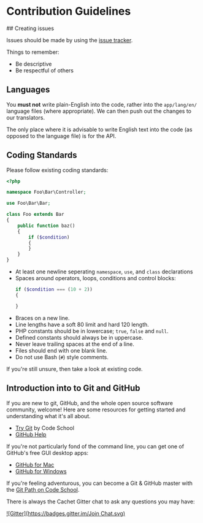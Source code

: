 # Contribution Guidelines

## Creating issues

Issues should be made by using the [issue tracker](https://github.com/cachethq/Cachet/issues).

Things to remember:

- Be descriptive
- Be respectful of others

## Languages

You **must not** write plain-English into the code, rather into the `app/lang/en/` language files (where appropriate). We can then push out the changes to our translators.

The only place where it is advisable to write English text into the code (as opposed to the language file) is for the API.

## Coding Standards

Please follow existing coding standards:

```php
<?php

namespace Foo\Bar\Controller;

use Foo\Bar\Bar;

class Foo extends Bar
{
    public function baz()
    {
        if ($condition)
        {
        }
    }
}

```

- At least one newline seperating `namespace`, `use`, and `class` declarations
- Spaces around operators, loops, conditions and control blocks:
    ```php
    if ($condition === (10 + 2))
    {

    }
    ```
- Braces on a new line.
- Line lengths have a soft 80 limit and hard 120 length.
- PHP constants should be in lowercase; `true`, `false` and `null`.
- Defined constants should always be in uppercase.
- Never leave trailing spaces at the end of a line.
- Files should end with one blank line.
- Do not use Bash (`#`) style comments.

If you're still unsure, then take a look at existing code.

## Introduction into to Git and GitHub

If you are new to git, GitHub, and the whole open source software community, welcome! Here are some resources for getting started and understanding what it's all about.

- [Try Git](https://try.github.io/levels/1/challenges/1) by Code School
- [GitHub Help](https://help.github.com)

If you're not particularly fond of the command line, you can get one of GitHub's free GUI desktop apps:

- [GitHub for Mac](https://github.com/blog/1510-installing-git-from-github-for-mac)
- [GitHub for Windows](https://github.com/blog/1127-github-for-windows)

If you're feeling adventurous, you can become a Git & GitHub master with the [Git Path on Code School](https://www.codeschool.com/paths/git).

There is always the Cachet Gitter chat to ask any questions you may have:

[![Gitter](https://badges.gitter.im/Join Chat.svg)](https://gitter.im/cachethq/Cachet?utm_source=badge&utm_medium=badge&utm_campaign=pr-badge)
